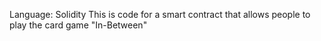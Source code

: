 Language: Solidity
This is code for a smart contract that allows people to play the card game "In-Between"
